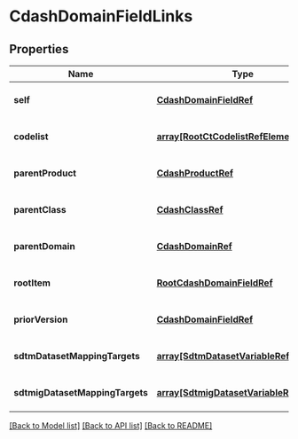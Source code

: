 # CdashDomainFieldLinks

## Properties
Name | Type | Description | Notes
------------ | ------------- | ------------- | -------------
**self** | [**CdashDomainFieldRef**](CdashDomainFieldRef.md) |  | [optional] [default to null]
**codelist** | [**array[RootCtCodelistRefElement]**](RootCtCodelistRefElement.md) |  | [optional] [default to null]
**parentProduct** | [**CdashProductRef**](CdashProductRef.md) |  | [optional] [default to null]
**parentClass** | [**CdashClassRef**](CdashClassRef.md) |  | [optional] [default to null]
**parentDomain** | [**CdashDomainRef**](CdashDomainRef.md) |  | [optional] [default to null]
**rootItem** | [**RootCdashDomainFieldRef**](RootCdashDomainFieldRef.md) |  | [optional] [default to null]
**priorVersion** | [**CdashDomainFieldRef**](CdashDomainFieldRef.md) |  | [optional] [default to null]
**sdtmDatasetMappingTargets** | [**array[SdtmDatasetVariableRefTarget]**](SdtmDatasetVariableRefTarget.md) |  | [optional] [default to null]
**sdtmigDatasetMappingTargets** | [**array[SdtmigDatasetVariableRefTarget]**](SdtmigDatasetVariableRefTarget.md) |  | [optional] [default to null]

[[Back to Model list]](../README.md#documentation-for-models) [[Back to API list]](../README.md#documentation-for-api-endpoints) [[Back to README]](../README.md)


